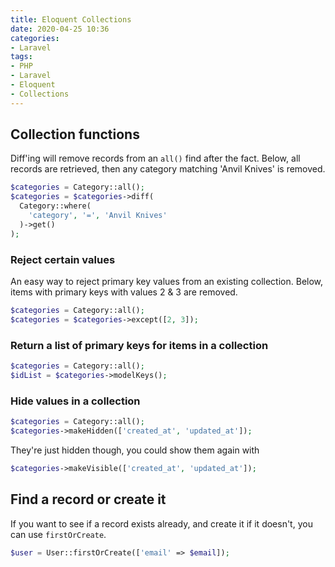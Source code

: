 ```yaml
---
title: Eloquent Collections
date: 2020-04-25 10:36
categories:
- Laravel
tags:
- PHP
- Laravel
- Eloquent
- Collections
---
```


## Collection functions

Diff'ing will remove records from an `all()` find after the fact. Below, all records are retrieved, then any category matching 'Anvil Knives' is removed.

```php
$categories = Category::all();
$categories = $categories->diff(
  Category::where(
    'category', '=', 'Anvil Knives'
  )->get()
);
```

### Reject certain values

An easy way to reject primary key values from an existing collection. Below, items with primary keys with values 2 & 3 are removed.

```php
$categories = Category::all();
$categories = $categories->except([2, 3]);
```

### Return a list of primary keys for items in a collection

```php
$categories = Category::all();
$idList = $categories->modelKeys();
```

### Hide values in a collection

```php
$categories = Category::all();
$categories->makeHidden(['created_at', 'updated_at']);
```

They're just hidden though, you could show them again with

```php
$categories->makeVisible(['created_at', 'updated_at']);
```

## Find a record or create it

If you want to see if a record exists already, and create it if it doesn't, you can use `firstOrCreate`.

```php
$user = User::firstOrCreate(['email' => $email]);
```